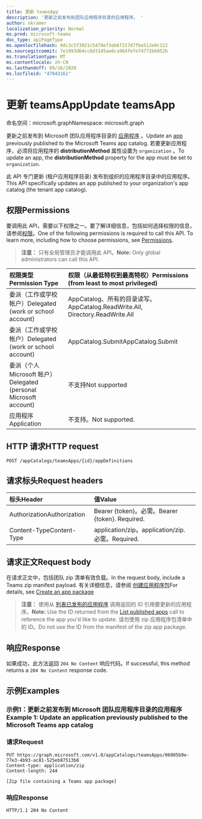 ```yaml
---
title: 更新 teamsApp
description: '更新之前发布到团队应用程序目录的应用程序。 '
author: nkramer
localization_priority: Normal
ms.prod: microsoft-teams
doc_type: apiPageType
ms.openlocfilehash: 0dc3c5f3021c5479ef3eb6f227d7fbe512e0c122
ms.sourcegitcommit: 7e1993d64cc6d3145ae0ca984fefe74772b6052b
ms.translationtype: MT
ms.contentlocale: zh-CN
ms.lasthandoff: 09/16/2020
ms.locfileid: "47843161"
---
```

# <a name="update-teamsapp"></a><span data-ttu-id="3bcd9-103">更新 teamsApp</span><span class="sxs-lookup"><span data-stu-id="3bcd9-103">Update teamsApp</span></span>

<span data-ttu-id="3bcd9-104">命名空间：microsoft.graph</span><span class="sxs-lookup"><span data-stu-id="3bcd9-104">Namespace: microsoft.graph</span></span>

<span data-ttu-id="3bcd9-105">更新之前发布到 Microsoft 团队应用程序目录的 [应用程序](../resources/teamsapp.md) 。</span><span class="sxs-lookup"><span data-stu-id="3bcd9-105">Update an [app](../resources/teamsapp.md) previously published to the Microsoft Teams app catalog.</span></span> <span data-ttu-id="3bcd9-106">若要更新应用程序，必须将应用程序的 **distributionMethod** 属性设置为 `organization` 。</span><span class="sxs-lookup"><span data-stu-id="3bcd9-106">To update an app, the **distributionMethod** property for the app must be set to `organization`.</span></span>

<span data-ttu-id="3bcd9-107">此 API 专门更新 (租户应用程序目录) 发布到组织的应用程序目录中的应用程序。</span><span class="sxs-lookup"><span data-stu-id="3bcd9-107">This API specifically updates an app published to your organization's app catalog (the tenant app catalog).</span></span>

## <a name="permissions"></a><span data-ttu-id="3bcd9-108">权限</span><span class="sxs-lookup"><span data-stu-id="3bcd9-108">Permissions</span></span>

<span data-ttu-id="3bcd9-p102">要调用此 API，需要以下权限之一。要了解详细信息，包括如何选择权限的信息，请参阅[权限](/graph/permissions-reference)。</span><span class="sxs-lookup"><span data-stu-id="3bcd9-p102">One of the following permissions is required to call this API. To learn more, including how to choose permissions, see [Permissions](/graph/permissions-reference).</span></span>

><span data-ttu-id="3bcd9-111">**注意：** 只有全局管理员才能调用此 API。</span><span class="sxs-lookup"><span data-stu-id="3bcd9-111">**Note:** Only global administrators can call this API.</span></span>

| <span data-ttu-id="3bcd9-112">权限类型</span><span class="sxs-lookup"><span data-stu-id="3bcd9-112">Permission Type</span></span>                        | <span data-ttu-id="3bcd9-113">权限（从最低特权到最高特权）</span><span class="sxs-lookup"><span data-stu-id="3bcd9-113">Permissions (from least to most privileged)</span></span>|
|:----------------------------------     |:-------------|
| <span data-ttu-id="3bcd9-114">委派（工作或学校帐户）</span><span class="sxs-lookup"><span data-stu-id="3bcd9-114">Delegated (work or school account)</span></span>     | <span data-ttu-id="3bcd9-115">AppCatalog、所有的目录读写。</span><span class="sxs-lookup"><span data-stu-id="3bcd9-115">AppCatalog.ReadWrite.All, Directory.ReadWrite.All</span></span> |
| <span data-ttu-id="3bcd9-116">委派（工作或学校帐户）</span><span class="sxs-lookup"><span data-stu-id="3bcd9-116">Delegated (work or school account)</span></span> | <span data-ttu-id="3bcd9-117">AppCatalog.Submit</span><span class="sxs-lookup"><span data-stu-id="3bcd9-117">AppCatalog.Submit</span></span>|
| <span data-ttu-id="3bcd9-118">委派（个人 Microsoft 帐户）</span><span class="sxs-lookup"><span data-stu-id="3bcd9-118">Delegated (personal Microsoft account)</span></span> | <span data-ttu-id="3bcd9-119">不支持</span><span class="sxs-lookup"><span data-stu-id="3bcd9-119">Not supported</span></span>|
| <span data-ttu-id="3bcd9-120">应用程序</span><span class="sxs-lookup"><span data-stu-id="3bcd9-120">Application</span></span>                            | <span data-ttu-id="3bcd9-121">不支持。</span><span class="sxs-lookup"><span data-stu-id="3bcd9-121">Not supported.</span></span> |

## <a name="http-request"></a><span data-ttu-id="3bcd9-122">HTTP 请求</span><span class="sxs-lookup"><span data-stu-id="3bcd9-122">HTTP request</span></span>

<!-- { "blockType": "ignored" } -->

```http
POST /appCatalogs/teamsApps/{id}/appDefinitions
```

## <a name="request-headers"></a><span data-ttu-id="3bcd9-123">请求标头</span><span class="sxs-lookup"><span data-stu-id="3bcd9-123">Request headers</span></span>

| <span data-ttu-id="3bcd9-124">标头</span><span class="sxs-lookup"><span data-stu-id="3bcd9-124">Header</span></span>        | <span data-ttu-id="3bcd9-125">值</span><span class="sxs-lookup"><span data-stu-id="3bcd9-125">Value</span></span>           |
|:--------------|:--------------  |
| <span data-ttu-id="3bcd9-126">Authorization</span><span class="sxs-lookup"><span data-stu-id="3bcd9-126">Authorization</span></span> | <span data-ttu-id="3bcd9-p103">Bearer {token}。必需。</span><span class="sxs-lookup"><span data-stu-id="3bcd9-p103">Bearer {token}. Required.</span></span>  |
| <span data-ttu-id="3bcd9-129">Content-Type</span><span class="sxs-lookup"><span data-stu-id="3bcd9-129">Content-Type</span></span>  | <span data-ttu-id="3bcd9-130">application/zip。</span><span class="sxs-lookup"><span data-stu-id="3bcd9-130">application/zip.</span></span> <span data-ttu-id="3bcd9-131">必需。</span><span class="sxs-lookup"><span data-stu-id="3bcd9-131">Required.</span></span> |

## <a name="request-body"></a><span data-ttu-id="3bcd9-132">请求正文</span><span class="sxs-lookup"><span data-stu-id="3bcd9-132">Request body</span></span>

<span data-ttu-id="3bcd9-133">在请求正文中，包括团队 zip 清单有效负载。</span><span class="sxs-lookup"><span data-stu-id="3bcd9-133">In the request body, include a Teams zip manifest payload.</span></span> <span data-ttu-id="3bcd9-134">有关详细信息，请参阅 [创建应用程序包](/microsoftteams/platform/concepts/apps/apps-package)</span><span class="sxs-lookup"><span data-stu-id="3bcd9-134">For details, see [Create an app package](/microsoftteams/platform/concepts/apps/apps-package)</span></span>

><span data-ttu-id="3bcd9-135">**注意：** 使用从 [列表已发布的应用程序](./teamsapp-list.md) 调用返回的 ID 引用要更新的应用程序。</span><span class="sxs-lookup"><span data-stu-id="3bcd9-135">**Note:** Use the ID returned from the [List published apps](./teamsapp-list.md) call to reference the app you'd like to update.</span></span> <span data-ttu-id="3bcd9-136">请勿使用 zip 应用程序包清单中的 ID。</span><span class="sxs-lookup"><span data-stu-id="3bcd9-136">Do not use the ID from the manifest of the zip app package.</span></span>

## <a name="response"></a><span data-ttu-id="3bcd9-137">响应</span><span class="sxs-lookup"><span data-stu-id="3bcd9-137">Response</span></span>

<span data-ttu-id="3bcd9-138">如果成功，此方法返回 `204 No Content` 响应代码。</span><span class="sxs-lookup"><span data-stu-id="3bcd9-138">If successful, this method returns a `204 No Content` response code.</span></span>

## <a name="examples"></a><span data-ttu-id="3bcd9-139">示例</span><span class="sxs-lookup"><span data-stu-id="3bcd9-139">Examples</span></span>

### <a name="example-1-update-an-application-previously-published-to-the-microsoft-teams-app-catalog"></a><span data-ttu-id="3bcd9-140">示例1：更新之前发布到 Microsoft 团队应用程序目录的应用程序</span><span class="sxs-lookup"><span data-stu-id="3bcd9-140">Example 1: Update an application previously published to the Microsoft Teams app catalog</span></span>

### <a name="request"></a><span data-ttu-id="3bcd9-141">请求</span><span class="sxs-lookup"><span data-stu-id="3bcd9-141">Request</span></span>

<!-- markdownlint-disable MD034 -->
<!-- {
  "blockType": "request",
  "name": "update_teamsapp"
}-->

```http
PUT https://graph.microsoft.com/v1.0/appCatalogs/teamsApps/06805b9e-77e3-4b93-ac81-525eb87513b8
Content-type: application/zip
Content-length: 244

[Zip file containing a Teams app package]
```

<!-- markdownlint-disable MD024 -->

### <a name="response"></a><span data-ttu-id="3bcd9-142">响应</span><span class="sxs-lookup"><span data-stu-id="3bcd9-142">Response</span></span>

<!-- {
  "blockType": "response",
  "@odata.type": "microsoft.graph.teamsApp",
  "truncated": true
} -->

```http
HTTP/1.1 204 No Content
```
